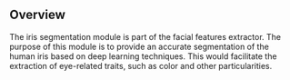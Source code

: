 ## Overview

The iris segmentation module is part of the facial features extractor. The purpose of this module is to provide an accurate segmentation of the human iris based on deep learning techniques. This would facilitate the extraction of eye-related traits, such as color and other particularities.